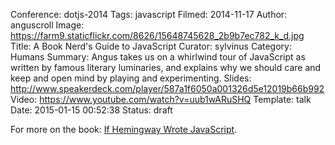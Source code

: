 Conference: dotjs-2014
Tags: javascript
Filmed: 2014-11-17
Author: anguscroll
Image: https://farm9.staticflickr.com/8626/15648745628_2b9b7ec782_k_d.jpg
Title: A Book Nerd's Guide to JavaScript
Curator: sylvinus
Category: Humans
Summary: Angus takes us on a whirlwind tour of JavaScript as written by famous literary luminaries, and explains why we should care and keep and open mind by playing and experimenting.
Slides: http://www.speakerdeck.com/player/587a1f6050a001326d5e12019b66b992
Video: https://www.youtube.com/watch?v=uub1wARuSHQ
Template: talk
Date: 2015-01-15 00:52:38
Status: draft

For more on the book: [If Hemingway Wrote JavaScript](anguscroll.com/hemingway).